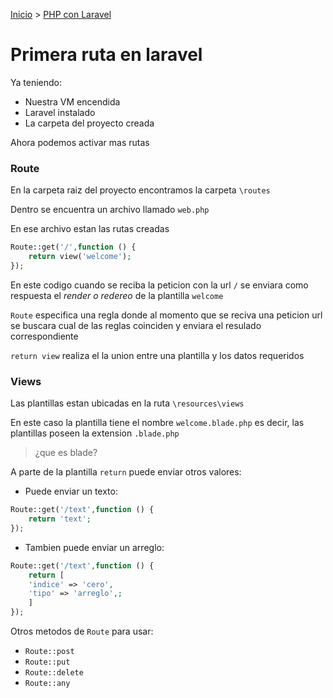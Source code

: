 [Inicio](../../) > [PHP con Laravel](./)

# Primera ruta en laravel

Ya teniendo:
- Nuestra VM encendida
- Laravel instalado
- La carpeta del proyecto creada

Ahora podemos activar mas rutas

### Route
En la carpeta raiz del proyecto encontramos la carpeta `\routes`

Dentro se encuentra un archivo llamado `web.php`

En ese archivo estan las rutas creadas

```php
Route::get('/',function () {
	return view('welcome');
});
```

En este codigo cuando se reciba la peticion con la url `/` se
enviara como respuesta el _render o redereo_ de la plantilla `welcome`

``Route``
especifica una regla donde al momento que se reciva una peticion url
se buscara cual de las reglas coinciden y enviara el resulado correspondiente

``return view`` realiza el la union entre una plantilla y los datos requeridos

### Views
Las plantillas estan ubicadas en la ruta `\resources\views`

En este caso la plantilla tiene el nombre `welcome.blade.php`
es decir, las plantillas poseen la extension `.blade.php`

> ¿que es blade?

A parte de la plantilla `return` puede enviar otros valores:

- Puede enviar un texto:
```php
Route::get('/text',function () {
	return 'text';
});
```
- Tambien puede enviar un arreglo:
```php
Route::get('/text',function () {
	return [
	'indice' => 'cero',
	'tipo' => 'arreglo',;
	]
});
```

Otros metodos de `Route` para usar:
- `Route::post`
- `Route::put`
- `Route::delete`
- `Route::any`
